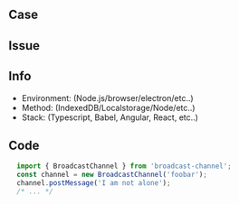 <!--
  !!!
  REMOVE EVERYTHING WRITTEN IN UPPERCASE BEFORE YOU CLICK SUBMIT
  !!!
-->

<!-- DID YOU KNOW?
  Over 50% of our bug-issues are not bugs.
  When you reproduce the bug in the test files
  you do not have to wait for the maintainers answer
  and very likely solve your problem in the next 15 minutes.
  https://github.com/pubkey/broadcast-channel/blob/master/test/issues.test.js
-->

## Case
<!-- IS IT A BUG OR A REQUEST FOR A NEW FEATURE OR SOMETHING ELSE? -->

## Issue
<!-- DESCRIBE WHY YOU OPEN THIS ISSUE -->

## Info
  - Environment: (Node.js/browser/electron/etc..)
  - Method: (IndexedDB/Localstorage/Node/etc..)
  - Stack: (Typescript, Babel, Angular, React, etc..)

## Code

```js
  import { BroadcastChannel } from 'broadcast-channel';
  const channel = new BroadcastChannel('foobar');
  channel.postMessage('I am not alone');
  /* ... */
```

<!--
  IF YOU HAVE A BUG, WRITE CODE HERE TO REPRODUCE IT.
  BUGS WONT BE TOUCHED BY THE MAINTAINER UNTIL THERE IS SOME CODE!

  OPTIMALLY YOU SHOULD ADD A PULL-REQUEST WHICH REPRODUCES THE BUG
  BY MODIFYING THIS FILE: https://github.com/pubkey/broadcast-channel/blob/master/test/issues.test.js
-->
